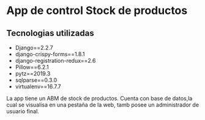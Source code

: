 # App de control Stock de productos

## Tecnologias utilizadas

- Django==2.2.7 
- django-crispy-forms==1.8.1
- django-registration-redux==2.6
- Pillow==6.2.1
- pytz==2019.3
- sqlparse==0.3.0
- virtualenv==16.7.7


La app tiene un ABM de stock de productos.
Cuenta con base de datos,la cual se visualisa en una pestaña de la web, tamb posee un administrador de usuario final.



